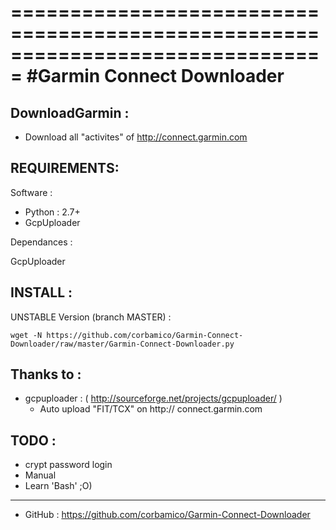 ===============================================================================
#Garmin Connect Downloader
===============================================================================

DownloadGarmin :
-------
   + Download all "activites" of http://connect.garmin.com

REQUIREMENTS:
-------
Software :

   + Python : 2.7+
   + GcpUploader
   
Dependances :

GcpUploader


INSTALL :
---------

UNSTABLE Version (branch MASTER) :
<pre><code>wget -N https://github.com/corbamico/Garmin-Connect-Downloader/raw/master/Garmin-Connect-Downloader.py
</code></pre>

Thanks to :
---------
+ gcpuploader : ( http://sourceforge.net/projects/gcpuploader/ )
  - Auto upload "FIT/TCX" on http:// connect.garmin.com

 
TODO :
--------
- crypt password login
- Manual
- Learn 'Bash' ;O)


--------
- GitHub : https://github.com/corbamico/Garmin-Connect-Downloader


